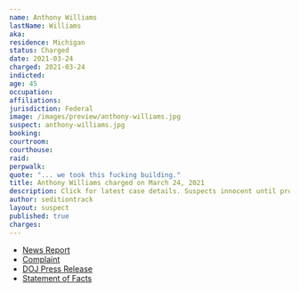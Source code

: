 ```yaml
---
name: Anthony Williams
lastName: Williams
aka:
residence: Michigan
status: Charged
date: 2021-03-24
charged: 2021-03-24
indicted:
age: 45
occupation:
affiliations:
jurisdiction: Federal
image: /images/preview/anthony-williams.jpg
suspect: anthony-williams.jpg
booking:
courtroom:
courthouse:
raid:
perpwalk:
quote: "... we took this fucking building."
title: Anthony Williams charged on March 24, 2021
description: Click for latest case details. Suspects innocent until proven guilty.
author: seditiontrack
layout: suspect
published: true
charges:
---
```


- [News Report](https://www.clickondetroit.com/news/defenders/2021/03/26/southgate-man-charged-in-connection-with-deadly-attack-on-us-capitol/)
- [Complaint](https://www.justice.gov/usao-dc/case-multi-defendant/file/1380276/download)
- [DOJ Press Release](https://www.justice.gov/usao-dc/case-multi-defendant/file/1380286/download)
- [Statement of Facts](https://www.justice.gov/usao-dc/case-multi-defendant/file/1380286/download)
